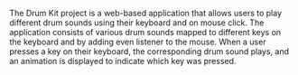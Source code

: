 The Drum Kit project is a web-based application that allows users to play different drum sounds using their keyboard and on mouse click. 
The application consists of various drum sounds mapped to different keys on the keyboard and by adding even listener to the mouse.
When a user presses a key on their keyboard, the corresponding drum sound plays, and an animation is displayed to indicate which key was pressed.
